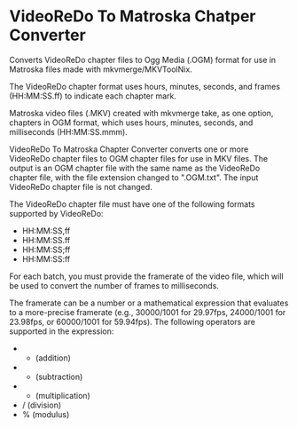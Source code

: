 VideoReDo To Matroska Chatper Converter
===================================

Converts VideoReDo chapter files to Ogg Media (.OGM) format for use in Matroska files made with mkvmerge/MKVToolNix.

The VideoReDo chapter format uses hours, minutes, seconds, and frames (HH:MM:SS.ff) to indicate each chapter mark.

Matroska video files (.MKV) created with mkvmerge take, as one option, chapters in OGM format, which uses hours, minutes, seconds, and milliseconds (HH:MM:SS.mmm).

VideoReDo To Matroska Chapter Converter converts one or more VideoReDo chapter files to OGM chapter files for use in MKV files. The output is an OGM chapter file with the same name as the VideoReDo chapter file, with the file extension changed to ".OGM.txt". The input VideoReDo chapter file is not changed.

The VideoReDo chapter file must have one of the following formats supported by VideoReDo:
* HH:MM:SS,ff
* HH:MM:SS.ff
* HH:MM:SS;ff
* HH:MM:SS:ff

For each batch, you must provide the framerate of the video file, which will be used to convert the number of frames to milliseconds. 

The framerate can be a number or a mathematical expression that evaluates to a more-precise framerate (e.g., 30000/1001 for 29.97fps, 24000/1001 for 23.98fps, or 60000/1001 for 59.94fps). The following operators are supported in the expression:
* + (addition)
* - (subtraction)
* * (multiplication)
* / (division)
* % (modulus) 
